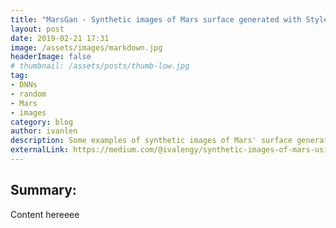 ```yaml
---
title: "MarsGan - Synthetic images of Mars surface generated with StyleGAN"
layout: post
date: 2019-02-21 17:31
image: /assets/images/markdown.jpg
headerImage: false
# thumbnail: /assets/posts/thumb-low.jpg
tag:
- DNNs
- random
- Mars
- images
category: blog
author: ivanlen
description: Some examples of synthetic images of Mars' surface generated with a Generative Adversarial Network
externalLink: https://medium.com/@ivalengy/synthetic-images-of-mars-using-the-stylegan-e4144901bdde
---
```


## Summary:

Content hereeee
